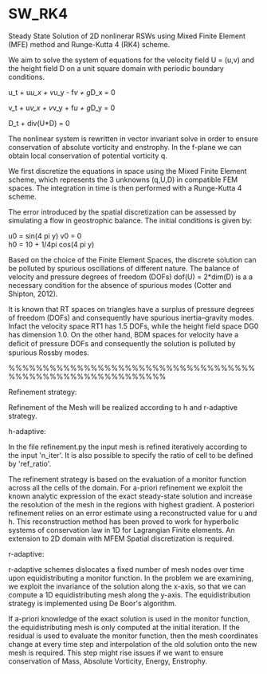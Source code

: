 # SW_RK4

Steady State Solution of 2D nonlinerar RSWs using Mixed Finite Element (MFE) method and Runge-Kutta 4 (RK4) scheme.

We aim to solve the system of equations for the velocity field U = (u,v) and the height field D on a unit square domain with periodic boundary conditions.

u_t +  u*u_x + v*u_y - f*v + g*D_x = 0


v_t +  u*v_x + v*v_y + f*u + g*D_y = 0


D_t +  div(U*D) = 0

The nonlinear system is rewritten in vector invariant solve in order to ensure conservation of absolute vorticity and enstrophy. In the f-plane we can obtain local conservation of potential vorticity q.


We first discretize the equations in space using the Mixed Finite Element scheme, which represents the 3 unknowns (q,U,D) in compatible FEM spaces. The integration in time is then performed with a Runge-Kutta 4 scheme. 

The error introduced by the spatial discretization can be assessed by simulating a flow in geostrophic balance. The initial conditions is given by:

u0 = sin(4 pi y)  v0 = 0    
h0 = 10 + 1/4pi cos(4 pi y)

Based on the choice of the Finite Element Spaces, the discrete solution can be polluted by spurious oscillations of different nature. The balance of velocity and pressure degrees of freedom (DOFs) dof(U) = 2*dim(D) is a a necessary condition for the absence of spurious modes (Cotter and Shipton, 2012).

It is known that RT spaces on triangles have a surplus of pressure degrees of freedom (DOFs) and consequently have
spurious inertia–gravity modes. Infact the velocity space RT1 has 1.5 DOFs, while the height field space DG0 has dimension 1.0. On the other hand, BDM spaces for velocity have a deﬁcit of pressure DOFs and consequently the solution is polluted by spurious Rossby modes.


%%%%%%%%%%%%%%%%%%%%%%%%%%%%%%%%%%%%%%%%%%%%%%%%%%%%%%%%%%%



Refinement strategy:


Refinement of the Mesh will be realized according to h and r-adaptive strategy.

h-adaptive:

In the file refinement.py the input mesh is refined iteratively according to the input 'n_iter'. It is also possible to specify the ratio of cell to be defined by 'ref_ratio'.

The refinement strategy is based on the evaluation of a monitor function across all the cells of the domain. For a-priori refinement we exploit the known analytic expression of the exact steady-state solution and increase the resolution of the mesh in the regions with highest gradient. A posteriori refinement relies on an error estimate using a reconstructed value for u and h. This reconstruction method has been proved to work for hyperbolic systems of conservation law in 1D for Lagrangian Finite elements. An extension to 2D domain with MFEM Spatial discretization is required.


r-adaptive:

r-adaptive schemes dislocates a fixed number of mesh nodes over time upon equidistributing a monitor function. 
In the problem we are examining, we exploit the invariance of the solution along the x-axis, so that we can compute a 1D equidistributing mesh along the y-axis. The equidistribution strategy is implemented using De Boor's algorithm.


If a-priori knowledge of the exact solution is used in the monitor function, the equidistributing mesh is only computed at the initial iteration. If the residual is used to evaluate the monitor function, then the mesh coordinates change at every time step and interpolation of the old solution onto the new mesh is required. This step might rise issues if we want to ensure conservation of Mass, Absolute Vorticity, Energy, Enstrophy.


